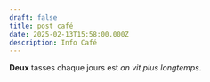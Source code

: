 ```yaml
---
draft: false
title: post café
date: 2025-02-13T15:58:00.000Z
description: Info Café
---
```

**Deux** tasses chaque jours est *on vit plus longtemps*.
